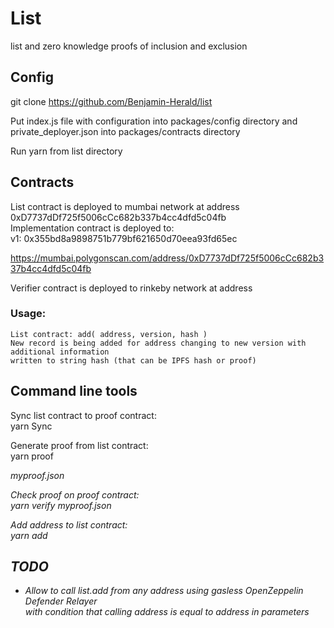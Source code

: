 # List
list and zero knowledge proofs of inclusion and exclusion

## Config

git clone https://github.com/Benjamin-Herald/list

Put index.js file with configuration into packages/config directory
and private_deployer.json into packages/contracts directory

Run yarn from list directory

## Contracts

List contract is deployed to mumbai network at address 0xD7737dDf725f5006cCc682b337b4cc4dfd5c04fb  
Implementation contract is deployed to:  
v1:  0x355bd8a9898751b779bf621650d70eea93fd65ec

https://mumbai.polygonscan.com/address/0xD7737dDf725f5006cCc682b337b4cc4dfd5c04fb



Verifier contract is deployed to rinkeby network at address


### Usage:

	List contract: add( address, version, hash )
	New record is being added for address changing to new version with additional information 
	written to string hash (that can be IPFS hash or proof)

## Command line tools

Sync list contract to proof contract:  
yarn Sync

Generate proof from list contract:  
yarn proof <address> myproof.json

Check proof on proof contract:  
yarn verify myproof.json

Add address to list contract:  
yarn add <address> <IPFShash>

## TODO
- Allow to call list.add from any address using gasless OpenZeppelin Defender Relayer  
with condition that calling address is equal to address in parameters